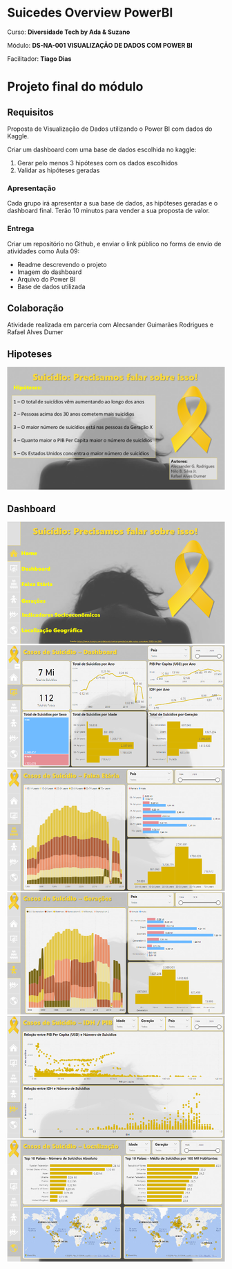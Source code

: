 # Suicedes Overview PowerBI

Curso: **Diversidade Tech by Ada & Suzano**

Módulo: **DS-NA-001 VISUALIZAÇÃO DE DADOS COM POWER BI**

Facilitador: **Tiago Dias**

# Projeto final do módulo

## Requisitos
Proposta de Visualização de Dados utilizando o Power BI com dados do Kaggle.

Criar um dashboard com uma base de dados escolhida no kaggle:
1. Gerar pelo menos 3 hipóteses com os dados escolhidos
2. Validar as hipóteses geradas

### Apresentação
Cada grupo irá apresentar a sua base de dados, as hipóteses geradas e o dashboard final.
Terão 10 minutos para vender a sua proposta de valor.

### Entrega
Criar um repositório no Github, e enviar o link público no forms de envio de atividades como Aula 09:
- Readme descrevendo o projeto
- Imagem do dashboard
- Arquivo do Power BI
- Base de dados utilizada

## Colaboração
Atividade realizada em parceria com Alecsander Guimarães Rodrigues e Rafael Alves Dumer

## Hipoteses
![Hipoteses](https://github.com/NiloBSilvaJr/Suicedes_Overview_PowerBI/blob/main/Capa.png)

## Dashboard
![Home](https://github.com/NiloBSilvaJr/Suicedes_Overview_PowerBI/blob/main/Tela_Home.png)
![Dashboard](https://github.com/NiloBSilvaJr/Suicedes_Overview_PowerBI/blob/main/Tela_Dashboard.png)
![Idade](https://github.com/NiloBSilvaJr/Suicedes_Overview_PowerBI/blob/main/Tela_Faixa_Etária.png)
![Geração](https://github.com/NiloBSilvaJr/Suicedes_Overview_PowerBI/blob/main/Tela_Gerações.png)
![IDH_PIB](https://github.com/NiloBSilvaJr/Suicedes_Overview_PowerBI/blob/main/Tela_IDH_PIB.png)
![Loc_Geo](https://github.com/NiloBSilvaJr/Suicedes_Overview_PowerBI/blob/main/Tela_Loc_Geo.png)
